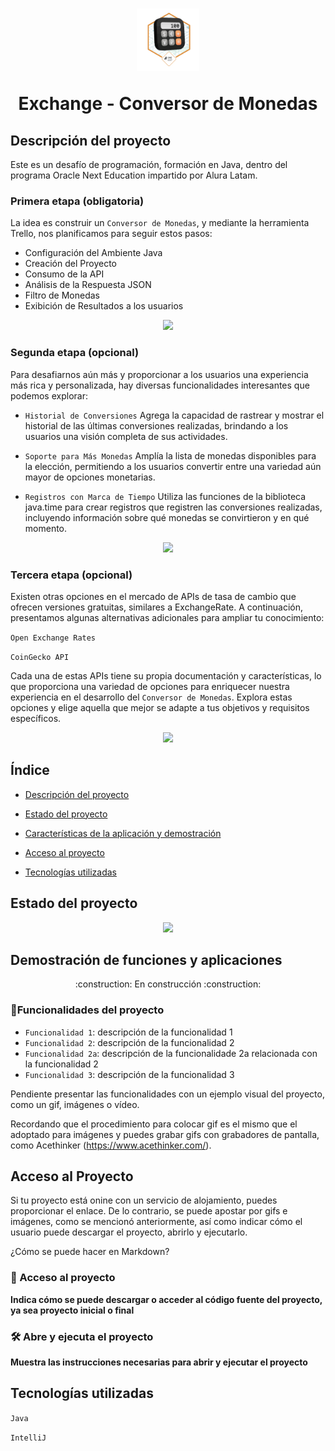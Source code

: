 <h1 align="center"> 
  <img src="https://github.com/juangarafulic/Exchange/blob/main/Badge-Conversor.png" width=100>
  <p>Exchange - Conversor de Monedas</p>
</h1>

## Descripción del proyecto
Este es un desafío de programación, formación en Java, dentro del programa Oracle Next Education impartido por Alura Latam.

### Primera etapa (obligatoria)
La idea es construir un `Conversor de Monedas`, y mediante la herramienta Trello, nos planificamos para seguir estos pasos:

- Configuración del Ambiente Java
- Creación del Proyecto
- Consumo de la API
- Análisis de la Respuesta JSON
- Filtro de Monedas
- Exibición de Resultados a los usuarios

<p align="center">
  <img src="https://img.shields.io/badge/Stage_1-Complete-green">
</p>

### Segunda etapa (opcional)
Para desafiarnos aún más y proporcionar a los usuarios una experiencia más rica y personalizada, hay diversas funcionalidades interesantes que podemos explorar:

- `Historial de Conversiones`
  Agrega la capacidad de rastrear y mostrar el historial de las últimas conversiones realizadas, brindando a los usuarios una visión completa de sus actividades.

- `Soporte para Más Monedas`
  Amplía la lista de monedas disponibles para la elección, permitiendo a los usuarios convertir entre una variedad aún mayor de opciones monetarias.

- `Registros con Marca de Tiempo`
  Utiliza las funciones de la biblioteca java.time para crear registros que registren las conversiones realizadas, incluyendo información sobre qué monedas se convirtieron y en qué momento.

<p align="center">
  <img src="https://img.shields.io/badge/Stage_2-Work_in_progress-yellow">
</p>

### Tercera etapa (opcional)
Existen otras opciones en el mercado de APIs de tasa de cambio que ofrecen versiones gratuitas, similares a ExchangeRate. 
A continuación, presentamos algunas alternativas adicionales para ampliar tu conocimiento:

`Open Exchange Rates`

`CoinGecko API`

Cada una de estas APIs tiene su propia documentación y características, lo que proporciona una variedad de opciones para enriquecer nuestra experiencia en el desarrollo del `Conversor de Monedas`. 
Explora estas opciones y elige aquella que mejor se adapte a tus objetivos y requisitos específicos.

<p align="center">
  <img src="https://img.shields.io/badge/Stage_3-To_be_started-red">
</p>

## Índice

* [Descripción del proyecto](#descripción-del-proyecto)

* [Estado del proyecto](#Estado-del-proyecto)

* [Características de la aplicación y demostración](#Características-de-la-aplicación-y-demostración)

* [Acceso al proyecto](#acceso-proyecto)

* [Tecnologías utilizadas](#tecnologías-utilizadas)

   
## Estado del proyecto

 <p align="center">
   <img src="https://img.shields.io/badge/STATUS-EN%20DESAROLLO-green">
 </p>

## Demostración de funciones y aplicaciones

<p align="center">
:construction: En construcción :construction:
</p>

### :hammer:Funcionalidades del proyecto

- `Funcionalidad 1`: descripción de la funcionalidad 1
- `Funcionalidad 2`: descripción de la funcionalidad 2
- `Funcionalidad 2a`: descripción de la funcionalidade 2a relacionada con la funcionalidad 2
- `Funcionalidad 3`: descripción de la funcionalidad 3

Pendiente presentar las funcionalidades con un ejemplo visual del proyecto, como un gif, imágenes o vídeo.

Recordando que el procedimiento para colocar gif es el mismo que el adoptado para imágenes y puedes grabar gifs con grabadores de pantalla, como Acethinker (https://www.acethinker.com/).

## Acceso al Proyecto

Si tu proyecto está onine con un servicio de alojamiento, puedes proporcionar el enlace. De lo contrario, se puede apostar por gifs e imágenes, como se mencionó anteriormente, así como indicar cómo el usuario puede descargar el proyecto, abrirlo y ejecutarlo.

¿Cómo se puede hacer en Markdown?

### 📁 Acceso al proyecto

**Indica cómo se puede descargar o acceder al código fuente del proyecto, ya sea proyecto inicial o final**

### 🛠️ Abre y ejecuta el proyecto

**Muestra las instrucciones necesarias para abrir y ejecutar el proyecto**

## Tecnologías utilizadas

`Java`

`IntelliJ`
